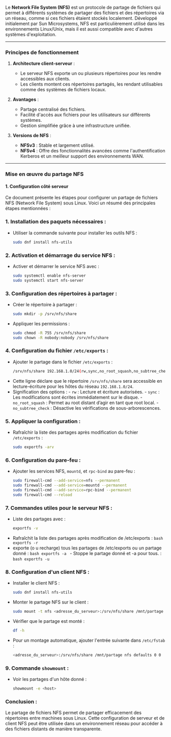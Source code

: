 Le **Network File System (NFS)** est un protocole de partage de fichiers qui permet à différents systèmes de partager des fichiers et des répertoires via un réseau, comme si ces fichiers étaient stockés localement. Développé initialement par Sun Microsystems, NFS est particulièrement utilisé dans les environnements Linux/Unix, mais il est aussi compatible avec d'autres systèmes d'exploitation.

---

### **Principes de fonctionnement**
1. **Architecture client-serveur** :
   - Le serveur NFS exporte un ou plusieurs répertoires pour les rendre accessibles aux clients.
   - Les clients montent ces répertoires partagés, les rendant utilisables comme des systèmes de fichiers locaux.

2. **Avantages** :
   - Partage centralisé des fichiers.
   - Facilité d'accès aux fichiers pour les utilisateurs sur différents systèmes.
   - Gestion simplifiée grâce à une infrastructure unifiée.

3. **Versions de NFS** :
   - **NFSv3** : Stable et largement utilisé.
   - **NFSv4** : Offre des fonctionnalités avancées comme l'authentification Kerberos et un meilleur support des environnements WAN.

---

### **Mise en œuvre du partage NFS**

#### **1. Configuration côté serveur**

Ce document présente les étapes pour configurer un partage de fichiers NFS (Network File System) sous Linux. Voici un résumé des principales étapes mentionnées :


### 1. **Installation des paquets nécessaires** :
   - Utiliser la commande suivante pour installer les outils NFS :
     ```bash
     sudo dnf install nfs-utils
     ```

### 2. **Activation et démarrage du service NFS** :
   - Activer et démarrer le service NFS avec :
     ```bash
     sudo systemctl enable nfs-server 
     sudo systemctl start nfs-server
     ```

### 3. **Configuration des répertoires à partager** :
   - Créer le répertoire à partager :
     ```bash
     sudo mkdir -p /srv/nfs/share
     ```
   - Appliquer les permissions :
     ```bash
     sudo chmod -R 755 /srv/nfs/share
     sudo chown -R nobody:nobody /srv/nfs/share
     ```

### 4. **Configuration du fichier `/etc/exports`** :
   - Ajouter le partage dans le fichier `/etc/exports` :
     ```bash
     /srv/nfs/share 192.168.1.0/24(rw,sync,no_root_squash,no_subtree_check)
     ```
   - Cette ligne déclare que le répertoire `/srv/nfs/share` sera accessible en lecture-écriture pour les hôtes du réseau `192.168.1.0/24`.
   - Signification des options :
    - `rw` : Lecture et écriture autorisées.
    - `sync` : Les modifications sont écrites immédiatement sur le disque.
    - `no_root_squash` : Permet au root distant d’agir en tant que root local.
    - `no_subtree_check` : Désactive les vérifications de sous-arborescences.

### 5. **Appliquer la configuration** :
   - Rafraîchir la liste des partages après modification du fichier `/etc/exports` :
     ```bash
     sudo exportfs -arv
     ```

### 6. **Configuration du pare-feu** :
   - Ajouter les services NFS, `mountd`, et `rpc-bind` au pare-feu :
     ```bash
     sudo firewall-cmd --add-service=nfs --permanent 
     sudo firewall-cmd --add-service=mountd --permanent 
     sudo firewall-cmd --add-service=rpc-bind --permanent 
     sudo firewall-cmd --reload
     ```

### 7. **Commandes utiles pour le serveur NFS** :
   - Liste des partages avec :
     ```bash
     exportfs -v
     ```
   -  Rafraîchit la liste des partages après modification de /etc/exports :
     ```bash
     exportfs -r
     ```
   -  exporte (o u recharge) tous les partages de /etc/exports ou un 
partage donné :
     ```bash
     exportfs -a
     ```
     - Stoppe le partage donné et -a pour tous.  :
     ```bash
     exportfs -u
     ```

### 8. **Configuration d'un client NFS** :
   - Installer le client NFS :
     ```bash
     sudo dnf install nfs-utils
     ```
   - Monter le partage NFS sur le client :
     ```bash
     sudo mount -t nfs <adresse_du_serveur>:/srv/nfs/share /mnt/partage
     ```
   - Vérifier que le partage est monté :
     ```bash
     df -h
     ```
   - Pour un montage automatique, ajouter l'entrée suivante dans `/etc/fstab` :
     ```bash
     <adresse_du_serveur>:/srv/nfs/share /mnt/partage nfs defaults 0 0
     ```

### 9. **Commande `showmount`** :
   - Voir les partages d'un hôte donné :
     ```bash
     showmount -e <host>
     ```

### Conclusion :
Le partage de fichiers NFS permet de partager efficacement des répertoires entre machines sous Linux. Cette configuration de serveur et de client NFS peut être utilisée dans un environnement réseau pour accéder à des fichiers distants de manière transparente.
